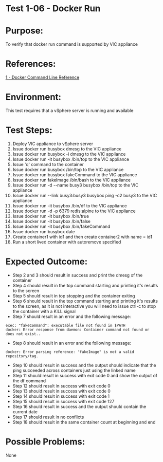 Test 1-06 - Docker Run
=======

# Purpose:
To verify that docker run command is supported by VIC appliance

# References:
[1 - Docker Command Line Reference](https://docs.docker.com/engine/reference/commandline/run/)

# Environment:
This test requires that a vSphere server is running and available

# Test Steps:
1. Deploy VIC appliance to vSphere server
2. Issue docker run busybox dmesg to the VIC appliance
3. Issue docker run busybox -i dmesg to the VIC appliance
4. Issue docker run -it busybox /bin/top to the VIC appliance
5. Issue 'q' command to the container
6. Issue docker run busybox /bin/top to the VIC appliance
7. Issue docker run busybox fakeCommand to the VIC appliance
8. Issue docker run fakeImage /bin/bash to the VIC appliance
9. Issue docker run -d --name busy3 busybox /bin/top to the VIC appliance
10. Issue docker run --link busy3:busy3 busybox ping -c2 busy3 to the VIC appliance
11. Issue docker run -it busybox /bin/df to the VIC appliance
12. Issue docker run -d -p 6379 redis:alpine to the VIC appliance
13. Issue docker run -it busybox /bin/true
14. Issue docker run -it busybox /bin/false
15. Issue docker run -it busybox /bin/fakeCommand
16. Issue docker run busybox date
17. Create container1 with id1 and then create container2 with name = id1
18. Run a short lived container with autoremove specified

# Expected Outcome:
* Step 2 and 3 should result in success and print the dmesg of the container
* Step 4 should result in the top command starting and printing it's results to the screen
* Step 5 should result in top stopping and the container exiting
* Step 6 should result in the top command starting and printing it's results to the screen, as it is not interactive you will need to issue ctrl-c to stop the container with a KILL signal
* Step 7 should result in an error and the following message:
```
exec: "fakeCommand": executable file not found in $PATH
docker: Error response from daemon: Container command not found or does not exist..
```
* Step 8 should result in an error and the following message:
```
docker: Error parsing reference: "fakeImage" is not a valid repository/tag.
```
* Step 10 should result in success and the output should indicate that the ping succeeded across containers just using the linked name
* Step 11 should result in success with exit code 0 and show the output of the df command
* Step 12 should result in success with exit code 0
* Step 13 should result in success with exit code 0
* Step 14 should result in success with exit code 1
* Step 15 should result in success with exit code 127
* Step 16 should result in success and the output should contain the current date
* Step 17 should result in no conflicts
* Step 18 should result in the same container count at beginning and end

# Possible Problems:
None

